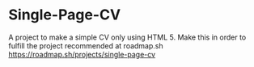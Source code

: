 # Single-Page-CV
A project to make a simple CV only using HTML 5. Make this in order to fulfill the project recommended at roadmap.sh
https://roadmap.sh/projects/single-page-cv
